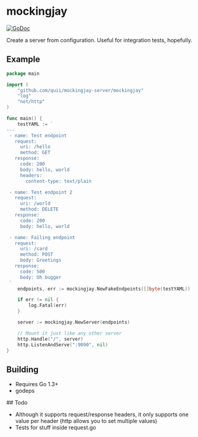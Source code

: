 # mockingjay

[![GoDoc](https://godoc.org/github.com/quii/mockingjay-server/mockingjay?status.svg)](https://godoc.org/github.com/quii/mockingjay)

Create a server from configuration. Useful for integration tests, hopefully.

## Example

```go
package main

import (
	"github.com/quii/mockingjay-server/mockingjay"
	"log"
	"net/http"
)

func main() {
	testYAML := `
---
 - name: Test endpoint
   request:
     uri: /hello
     method: GET
   response:
     code: 200
     body: hello, world
     headers:
       content-type: text/plain

 - name: Test endpoint 2
   request:
     uri: /world
     method: DELETE
   response:
     code: 200
     body: hello, world

 - name: Failing endpoint
   request:
     uri: /card
     method: POST
     body: Greetings
   response:
     code: 500
     body: Oh bugger
 `
	endpoints, err := mockingjay.NewFakeEndpoints([]byte(testYAML))

	if err != nil {
		log.Fatal(err)
	}

	server := mockingjay.NewServer(endpoints)

	// Mount it just like any other server
	http.Handle("/", server)
	http.ListenAndServe(":9090", nil)
}
```
## Building

- Requires Go 1.3+
- godeps

## Todo

- Although it supports request/response headers, it only supports one value per header (http allows you to set multiple values)
- Tests for stuff inside request.go
